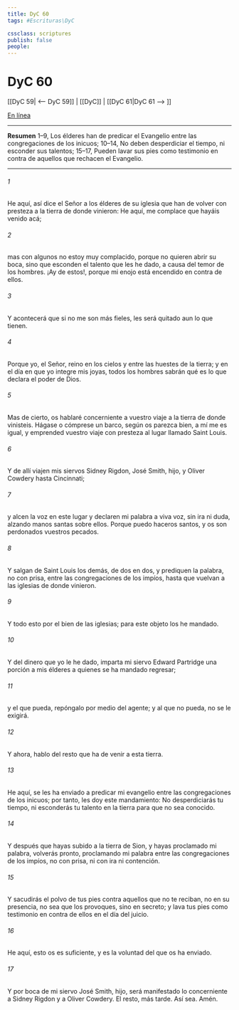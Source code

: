 ```yaml
---
title: DyC 60
tags: #Escrituras\DyC

cssclass: scriptures
publish: false
people:
---
```


# DyC 60
[[DyC 59| <-- DyC 59]] | [[DyC]] | [[DyC 61|DyC 61 --> ]]

[En línea](https://churchofjesuschrist.org/study/scriptures/dc-testament/dc/60?lang=spa)

---
__Resumen__
1–9, Los élderes han de predicar el Evangelio entre las congregaciones de los inicuos; 10–14, No deben desperdiciar el tiempo, ni esconder sus talentos; 15–17, Pueden lavar sus pies como testimonio en contra de aquellos que rechacen el Evangelio.

---
###### 1 
He aquí, así dice el Señor a los élderes de su iglesia que han de volver con presteza a la tierra de donde vinieron: He aquí, me complace que hayáis venido acá;

###### 2 
mas con algunos no estoy muy complacido, porque no quieren abrir su boca, sino que esconden el talento que les he dado, a causa del temor de los hombres. ¡Ay de estos!, porque mi enojo está encendido en contra de ellos.

###### 3 
Y acontecerá que si no me son más fieles, les será quitado aun lo que tienen.

###### 4 
Porque yo, el Señor, reino en los cielos y entre las huestes de la tierra; y en el día en que yo integre mis joyas, todos los hombres sabrán qué es lo que declara el poder de Dios.

###### 5 
Mas de cierto, os hablaré concerniente a vuestro viaje a la tierra de donde vinisteis. Hágase o cómprese un barco, según os parezca bien, a mí me es igual, y emprended vuestro viaje con presteza al lugar llamado Saint Louis.

###### 6 
Y de allí viajen mis siervos Sidney Rigdon, José Smith, hijo, y Oliver Cowdery hasta Cincinnati;

###### 7 
y alcen la voz en este lugar y declaren mi palabra a viva voz, sin ira ni duda, alzando manos santas sobre ellos. Porque puedo haceros santos, y os son perdonados vuestros pecados.

###### 8 
Y salgan de Saint Louis los demás, de dos en dos, y prediquen la palabra, no con prisa, entre las congregaciones de los impíos, hasta que vuelvan a las iglesias de donde vinieron.

###### 9 
Y todo esto por el bien de las iglesias; para este objeto los he mandado.

###### 10 
Y del dinero que yo le he dado, imparta mi siervo Edward Partridge una porción a mis élderes a quienes se ha mandado regresar;

###### 11 
y el que pueda, repóngalo por medio del agente; y al que no pueda, no se le exigirá.

###### 12 
Y ahora, hablo del resto que ha de venir a esta tierra.

###### 13 
He aquí, se les ha enviado a predicar mi evangelio entre las congregaciones de los inicuos; por tanto, les doy este mandamiento: No desperdiciarás tu tiempo, ni esconderás tu talento en la tierra para que no sea conocido.

###### 14 
Y después que hayas subido a la tierra de Sion, y hayas proclamado mi palabra, volverás pronto, proclamando mi palabra entre las congregaciones de los impíos, no con prisa, ni con ira ni contención.

###### 15 
Y sacudirás el polvo de tus pies contra aquellos que no te reciban, no en su presencia, no sea que los provoques, sino en secreto; y lava tus pies como testimonio en contra de ellos en el día del juicio.

###### 16 
He aquí, esto os es suficiente, y es la voluntad del que os ha enviado.

###### 17 
Y por boca de mi siervo José Smith, hijo, será manifestado lo concerniente a Sidney Rigdon y a Oliver Cowdery. El resto, más tarde. Así sea. Amén.

